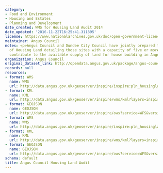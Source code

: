 ```yaml
---
category:
- Food and Environment
- Housing and Estates
- Planning and Development
date_created: WMS for Housing Land Audit 2014
date_updated: '2016-11-22T16:25:41.311895'
license: https://www.nationalarchives.gov.uk/doc/open-government-licence/version/3/
maintainer: Angus Council
notes: <p>Angus Council and Dundee City Council have jointly prepared the Annual Audit
  of Housing Land detailing those sites with a capacity of five or more houses which
  contribute to the available supply of land for house building in Angus and Dundee.</p>
organization: Angus Council
original_dataset_link: http://opendata.angus.gov.uk/package/angus-council-housing-land-audit
records: null
resources:
- format: WMS
  name: WMS
  url: http://data.angus.gov.uk/geoserver/inspire/inspire:pln_housinglandaudit2014/wms?service=WMS&version=1.1.0&request=GetMap
- format: KML
  name: KML
  url: http://data.angus.gov.uk/geoserver/inspire/wms/kml?layers=inspire:pln_housinglandaudit2014&mode=download
- format: GEOJSON
  name: GEOJSON
  url: http://data.angus.gov.uk/geoserver/inspire/ows?service=WFS&version=1.0.0&request=GetFeature&typeName=inspire:pln_housinglandaudit2014&outputFormat=application%2Fjson&srsName=EPSG:3857
- format: WMS
  name: WMS
  url: http://data.angus.gov.uk/geoserver/inspire/inspire:pln_housinglandaudit2015/wms?service=WMS&request=GetMap
- format: KML
  name: KML
  url: http://data.angus.gov.uk/geoserver/inspire/wms/kml?layers=inspire:pln_housinglandaudit2015&mode=download
- format: GEOJSON
  name: GEOJSON
  url: http://data.angus.gov.uk/geoserver/inspire/ows?service=WFS&version=1.0.0&request=GetFeature&typeName=inspire:pln_housinglandaudit2015&outputFormat=application%2Fjson&srsName=EPSG:3857
schema: default
title: Angus Council Housing Land Audit
---
```

